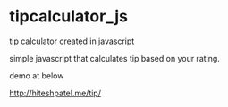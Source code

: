 # tipcalculator_js
tip calculator created in javascript

simple javascript that calculates tip based on your rating. 

demo at below

http://hiteshpatel.me/tip/
